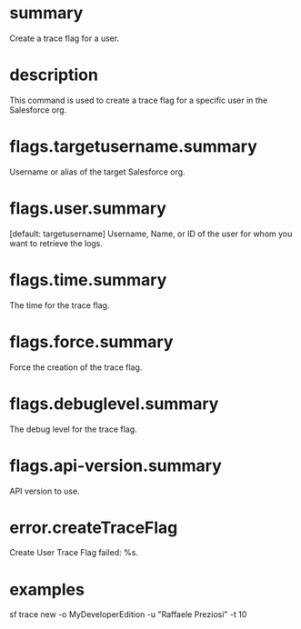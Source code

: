 # summary

Create a trace flag for a user.

# description

This command is used to create a trace flag for a specific user in the Salesforce org.

# flags.targetusername.summary

Username or alias of the target Salesforce org.

# flags.user.summary

[default: targetusername] Username, Name, or ID of the user for whom you want to retrieve the logs.

# flags.time.summary

The time for the trace flag.

# flags.force.summary

Force the creation of the trace flag.

# flags.debuglevel.summary

The debug level for the trace flag.

# flags.api-version.summary

API version to use.

# error.createTraceFlag

Create User Trace Flag failed: %s.

# examples

sf trace new -o MyDeveloperEdition -u "Raffaele Preziosi" -t 10
